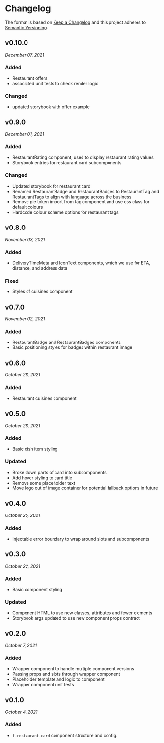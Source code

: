 # Changelog

The format is based on [Keep a Changelog](http://keepachangelog.com/en/1.0.0/)
and this project adheres to [Semantic Versioning](http://semver.org/spec/v2.0.0.html).

v0.10.0
------------------------------
*December 07, 2021*

### Added
- Restaurant offers
- associated unit tests to check render logic

### Changed
- updated storybook with offer example

v0.9.0
------------------------------
*December 01, 2021*

### Added
- RestaurantRating component, used to display restaurant rating values
- Storybook entries for restaurant card subcomponents

### Changed
- Updated storybook for restaurant card
- Renamed RestaurantBadge and RestaurantBadges to RestaurantTag and RestaurantTags to align with language across the business
- Remove pie token import from tag component and use css class for default colours
- Hardcode colour scheme options for restaurant tags

v0.8.0
------------------------------
*November 03, 2021*

### Added
- DeliveryTimeMeta and IconText components, which we use for ETA, distance, and address data

### Fixed
- Styles of cuisines component

v0.7.0
------------------------------
*November 02, 2021*

### Added
- RestaurantBadge and RestaurantBadges components
- Basic positioning styles for badges within restaurant image

v0.6.0
------------------------------
*October 28, 2021*

### Added
- Restaurant cuisines component

v0.5.0
------------------------------
*October 28, 2021*

### Added
- Basic dish item styling
### Updated
- Broke down parts of card into subcomponents
- Add hover styling to card title
- Remove some placeholder text
- Move logo out of image container for potential fallback options in future

v0.4.0
------------------------------
*October 25, 2021*

### Added
- Injectable error boundary to wrap around slots and subcomponents

v0.3.0
------------------------------
*October 22, 2021*

### Added
- Basic component styling

### Updated
- Component HTML to use new classes, attributes and fewer elements
- Storybook args updated to use new component props contract

v0.2.0
------------------------------
*October 7, 2021*

### Added
- Wrapper component to handle multiple component versions
- Passing props and slots through wrapper component
- Placeholder template and logic to component
- Wrapper component unit tests

v0.1.0
------------------------------
*October 4, 2021*

### Added
- `f-restaurant-card` component structure and config.

